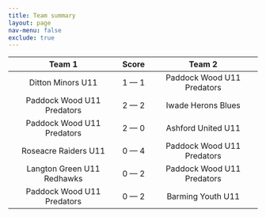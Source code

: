 ```yaml
---
title: Team summary
layout: page
nav-menu: false
exclude: true
---
```




|           Team 1           |    Score    |           Team 2           |
|:--------------------------:|:-----------:|:--------------------------:|
|     Ditton Minors U11      | 1 &mdash; 1 | Paddock Wood U11 Predators |
| Paddock Wood U11 Predators | 2 &mdash; 2 |     Iwade Herons Blues     |
| Paddock Wood U11 Predators | 2 &mdash; 0 |     Ashford United U11     |
|    Roseacre Raiders U11    | 0 &mdash; 4 | Paddock Wood U11 Predators |
| Langton Green U11 Redhawks | 0 &mdash; 2 | Paddock Wood U11 Predators |
| Paddock Wood U11 Predators | 0 &mdash; 2 |     Barming Youth U11      |

 <br /><br /><br />
